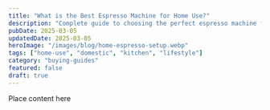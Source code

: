 ```yaml
---
title: "What is the Best Espresso Machine for Home Use?"
description: "Complete guide to choosing the perfect espresso machine for your home. Compare features, sizes, and performance for domestic use."
pubDate: 2025-03-05
updatedDate: 2025-03-05
heroImage: "/images/blog/home-espresso-setup.webp"
tags: ["home-use", "domestic", "kitchen", "lifestyle"]
category: "buying-guides"
featured: false
draft: true
---
```


Place content here